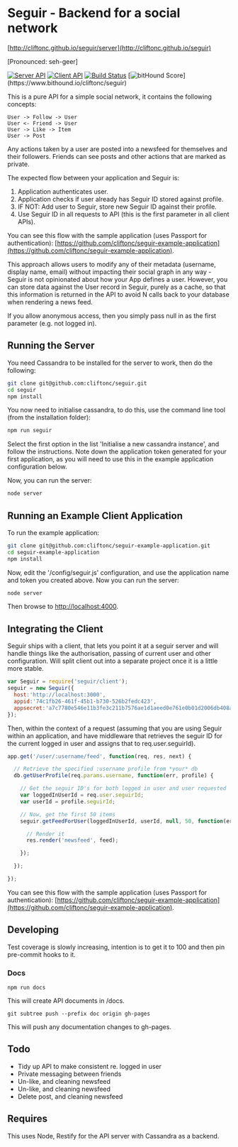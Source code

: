 # Seguir - Backend for a social network

[http://cliftonc.github.io/seguir/server](http://cliftonc.github.io/seguir)

[Pronounced: seh-geer]

[![Server API](https://img.shields.io/badge/documentation-apidocs-green.svg)](http://cliftonc.github.io/seguir/server) [![Client API](https://img.shields.io/badge/documentation-apidocs-green.svg)](http://cliftonc.github.io/seguir/client) [![Build Status](https://travis-ci.org/cliftonc/seguir.svg?style=flat)](https://travis-ci.org/cliftonc/seguir) [![bitHound Score](https://www.bithound.io/cliftonc/seguir/badges/score.svg?)](https://www.bithound.io/cliftonc/seguir)

This is a pure API for a simple social network, it contains the following concepts:

```
User -> Follow -> User
User <- Friend -> User
User -> Like -> Item
User -> Post
```

Any actions taken by a user are posted into a newsfeed for themselves and their followers. Friends can see posts and other actions that are marked as private.

The expected flow between your application and Seguir is:

1. Application authenticates user.
2. Application checks if user already has Seguir ID stored against profile.
3. IF NOT: Add user to Seguir, store new Seguir ID against their profile.
4. Use Seguir ID in all requests to API (this is the first parameter in all client APIs).

You can see this flow with the sample application (uses Passport for authentication):  [https://github.com/cliftonc/seguir-example-application](https://github.com/cliftonc/seguir-example-application).

This approach allows users to modify any of their metadata (username, display name, email) without impacting their social graph in any way - Seguir is not opinionated about how your App defines a user.  However, you can store data against the User record in Seguir, purely as a cache, so that this information is returned in the API to avoid N calls back to your database when rendering a news feed.

If you allow anonymous access, then you simply pass null in as the first parameter (e.g. not logged in).

## Running the Server

You need Cassandra to be installed for the server to work, then do the following:

```bash
git clone git@github.com:cliftonc/seguir.git
cd seguir
npm install
```

You now need to initialise cassandra, to do this, use the command line tool (from the installation folder):

```bash
npm run seguir
```

Select the first option in the list 'Initialise a new cassandra instance', and follow the instructions.  Note down the application token generated for your first application, as you will need to use this in the example application configuration below.

Now, you can run the server:

```bash
node server
```

## Running an Example Client Application

To run the example application:

```bash
git clone git@github.com:cliftonc/seguir-example-application.git
cd seguir-example-application
npm install
```

Now, edit the '/config/seguir.js' configuration, and use the application name and token you created above.  Now you can run the server:

```bash
node server
```

Then browse to [http://localhost:4000](http://localhost:4000).

## Integrating the Client

Seguir ships with a client, that lets you point it at a seguir server and will handle things like the
authorisation, passing of current user and other configuration.  Will split client out into a separate project once it is a little more stable.

```js
var Seguir = require('seguir/client');
seguir = new Seguir({
  host:'http://localhost:3000',
  appid:'74c1fb26-461f-45b1-b730-526b2fedc423',
  appsecret:'a7c7780e546e11b3fe3c211b7576ae1d1aeed0e761e0b01d2006db408a27b8b9'
});
```

Then, within the context of a request (assuming that you are using Seguir within an application, and have middleware that retrieves the seguir ID for the current logged in user and assigns that to req.user.seguirId).

```js
app.get('/user/:username/feed', function(req, res, next) {

  // Retrieve the specified :username profile from *your* db
  db.getUserProfile(req.params.username, function(err, profile) {

    // Get the seguir ID's for both logged in user and user requested
    var loggedInUserId = req.user.seguirId;
    var userId = profile.seguirId;

    // Now, get the first 50 items
    seguir.getFeedForUser(loggedInUserId, userId, null, 50, function(err, feed) {

      // Render it
      res.render('newsfeed', feed);

    });

  });

});

```

You can see this flow with the sample application (uses Passport for authentication):  [https://github.com/cliftonc/seguir-example-application](https://github.com/cliftonc/seguir-example-application).

## Developing

Test coverage is slowly increasing, intention is to get it to 100 and then pin pre-commit hooks to it.

### Docs

```shell
npm run docs
```

This will create API documents in /docs.

```shell
git subtree push --prefix doc origin gh-pages
```

This will push any documentation changes to gh-pages.

## Todo

* Tidy up API to make consistent re. logged in user
* Private messaging between friends
* Un-like, and cleaning newsfeed
* Un-like, and cleaning newsfeed
* Delete post, and cleaning newsfeed

## Requires

This uses Node, Restify for the API server with Cassandra as a backend.
